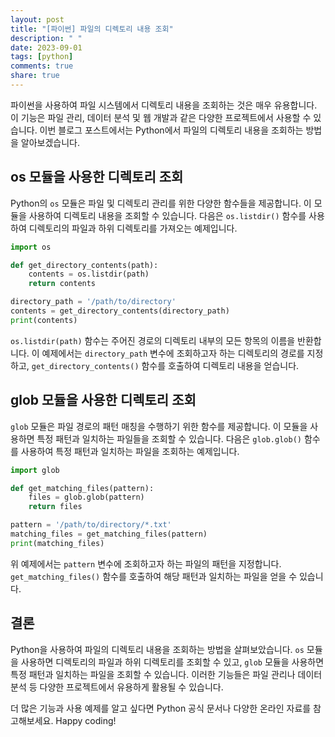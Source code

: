 ```yaml
---
layout: post
title: "[파이썬] 파일의 디렉토리 내용 조회"
description: " "
date: 2023-09-01
tags: [python]
comments: true
share: true
---
```


파이썬을 사용하여 파일 시스템에서 디렉토리 내용을 조회하는 것은 매우 유용합니다. 이 기능은 파일 관리, 데이터 분석 및 웹 개발과 같은 다양한 프로젝트에서 사용할 수 있습니다. 이번 블로그 포스트에서는 Python에서 파일의 디렉토리 내용을 조회하는 방법을 알아보겠습니다.

## os 모듈을 사용한 디렉토리 조회

Python의 `os` 모듈은 파일 및 디렉토리 관리를 위한 다양한 함수들을 제공합니다. 이 모듈을 사용하여 디렉토리 내용을 조회할 수 있습니다. 다음은 `os.listdir()` 함수를 사용하여 디렉토리의 파일과 하위 디렉토리를 가져오는 예제입니다.

```python
import os

def get_directory_contents(path):
    contents = os.listdir(path)
    return contents

directory_path = '/path/to/directory'
contents = get_directory_contents(directory_path)
print(contents)
```

`os.listdir(path)` 함수는 주어진 경로의 디렉토리 내부의 모든 항목의 이름을 반환합니다. 이 예제에서는 `directory_path` 변수에 조회하고자 하는 디렉토리의 경로를 지정하고, `get_directory_contents()` 함수를 호출하여 디렉토리 내용을 얻습니다.

## glob 모듈을 사용한 디렉토리 조회

`glob` 모듈은 파일 경로의 패턴 매칭을 수행하기 위한 함수를 제공합니다. 이 모듈을 사용하면 특정 패턴과 일치하는 파일들을 조회할 수 있습니다. 다음은 `glob.glob()` 함수를 사용하여 특정 패턴과 일치하는 파일을 조회하는 예제입니다.

```python
import glob

def get_matching_files(pattern):
    files = glob.glob(pattern)
    return files

pattern = '/path/to/directory/*.txt'
matching_files = get_matching_files(pattern)
print(matching_files)
```

위 예제에서는 `pattern` 변수에 조회하고자 하는 파일의 패턴을 지정합니다. `get_matching_files()` 함수를 호출하여 해당 패턴과 일치하는 파일을 얻을 수 있습니다.

## 결론

Python을 사용하여 파일의 디렉토리 내용을 조회하는 방법을 살펴보았습니다. `os` 모듈을 사용하면 디렉토리의 파일과 하위 디렉토리를 조회할 수 있고, `glob` 모듈을 사용하면 특정 패턴과 일치하는 파일을 조회할 수 있습니다. 이러한 기능들은 파일 관리나 데이터 분석 등 다양한 프로젝트에서 유용하게 활용될 수 있습니다.

더 많은 기능과 사용 예제를 알고 싶다면 Python 공식 문서나 다양한 온라인 자료를 참고해보세요. Happy coding!